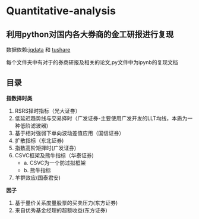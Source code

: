 # Quantitative-analysis

## 利用python对国内各大券商的金工研报进行复现

数据依赖:[jqdata](https://www.joinquant.com/) 和 [tushare](https://tushare.pro/)

每个文件夹中有对于的券商研报及相关的论文,py文件中为ipynb的复现文档

## 目录

**指数择时类**

1. RSRS择时指标（光大证券）
2. 低延迟趋势线与交易择时（广发证券-主要使用广发开发的LLT均线，本质为一种低阶滤波器)
3. 基于相对强弱下单向波动差值应用（国信证券）
4. 扩散指标（东北证券)
5. 指数高阶矩择时(广发证券)
6. CSVC框架及熊牛指标（华泰证券)
    - a. CSVC为一个防过拟框架
    - b. 熊牛指标
7. 羊群效应(国泰君安)

**因子**

1. 基于量价关系度量股票的买卖压力(东方证券)
2. 来自优秀基金经理的超额收益(东方证券)
